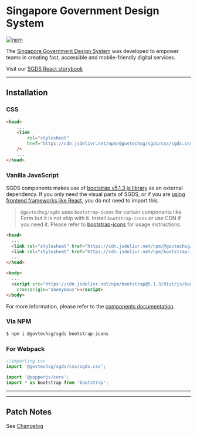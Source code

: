 # Singapore Government Design System

[![npm](https://img.shields.io/npm/v/@govtechsg/sgds.svg)](https://www.npmjs.com/package/@govtechsg/sgds)

The [Singapore Government Design System](https://www.designsystem.tech.gov.sg) was developed to empower teams in creating fast, accessible and mobile-friendly digital services.

Visit our [SGDS React storybook](https://react.designsystem.tech.gov.sg)

***

## Installation

### CSS

```html
<head>
    ...
    <link
        rel="stylesheet"
        href="https://cdn.jsdelivr.net/npm/@govtechsg/sgds/css/sgds.css"
    />
    ...
</head>
```

### Vanilla JavaScript

SGDS components makes use of [bootstrap v5.1.3 js library](https://getbootstrap.com/docs/5.1/getting-started/javascript/) as an external dependency. If you only need the visual parts of SGDS, or if you are [using frontend frameworks like React](https://react.designsystem.tech.gov.sg), you do not need to import this.

> `@govtechsg/sgds` uses `bootstrap-icons` for certain components like Form but it is not ship with it. Install `bootstrap-icons` or use CDN if you need it. Please refer to [bootstrap-icons](bootstrap-icons) for usage instructions.

```html
<head>
  ...
  <link rel="stylesheet" href="https://cdn.jsdelivr.net/npm/@govtechsg/sgds/css/sgds.css" />
  <link rel="stylesheet" href="https://cdn.jsdelivr.net/npm/bootstrap-icons@1.9.1/font/bootstrap-icons.css">
  ...
</head>

<body>
  ...
  <script src="https://cdn.jsdelivr.net/npm/bootstrap@5.1.3/dist/js/bootstrap.bundle.min.js"
    crossorigin="anonymous"></script>
</body>
```

For more information, please refer to the [components documentation](https://www.designsystem.tech.gov.sg/components).

### Via NPM

```sh
$ npm i @govtechsg/sgds bootstrap-icons
```

### For Webpack

```js
//importing css
import '@govtechsg/sgds/css/sgds.css';

import '@popperjs/core';
import * as bootstrap from 'bootstrap';
```

***

<hr>

## Patch Notes

See [Changelog](./lib/sgds/CHANGELOG.md)
